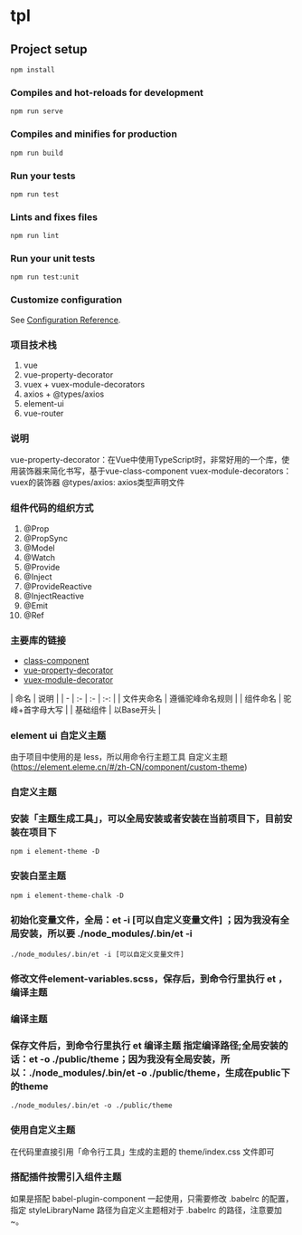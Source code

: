 # tpl

## Project setup
```
npm install
```

### Compiles and hot-reloads for development
```
npm run serve
```

### Compiles and minifies for production
```
npm run build
```

### Run your tests
```
npm run test
```

### Lints and fixes files
```
npm run lint
```

### Run your unit tests
```
npm run test:unit
```

### Customize configuration
See [Configuration Reference](https://cli.vuejs.org/config/).

### 项目技术栈
  1. vue
  2. vue-property-decorator  
  3. vuex + vuex-module-decorators
  4. axios + @types/axios
  5. element-ui
  6. vue-router
### 说明
   vue-property-decorator：在Vue中使用TypeScript时，非常好用的一个库，使用装饰器来简化书写，基于vue-class-component
   vuex-module-decorators： vuex的装饰器
   @types/axios: axios类型声明文件

### 组件代码的组织方式
  1. @Prop
  2. @PropSync
  3. @Model
  4. @Watch
  5. @Provide
  6. @Inject
  7. @ProvideReactive
  8. @InjectReactive
  9. @Emit
  10. @Ref


### 主要库的链接
  * [class-component](https://npm.im/capsid)
  * [vue-property-decorator](https://github.com/kaorun343/vue-property-decorator#readme)
  * [vuex-module-decorator](https://github.com/championswimmer/vuex-module-decorators)

| 命名 | 说明 |
| - | :- | :- | :-: |
| 文件夹命名 | 遵循驼峰命名规则 |
| 组件命名 | 驼峰+首字母大写 |
| 基础组件 | 以Base开头 |

### element ui 自定义主题
由于项目中使用的是 less，所以用命令行主题工具 自定义主题 (https://element.eleme.cn/#/zh-CN/component/custom-theme)

### 自定义主题
### 安装「主题生成工具」，可以全局安装或者安装在当前项目下，目前安装在项目下
```
npm i element-theme -D 
```
### 安装白垩主题
```
npm i element-theme-chalk -D
```

### 初始化变量文件，全局：et -i [可以自定义变量文件]  ；因为我没有全局安装，所以要 ./node_modules/.bin/et -i
```
./node_modules/.bin/et -i [可以自定义变量文件]    
```

### 修改文件element-variables.scss，保存后，到命令行里执行 et ，编译主题


### 编译主题
### 保存文件后，到命令行里执行 et 编译主题 指定编译路径;全局安装的话：et -o ./public/theme；因为我没有全局安装，所以：./node_modules/.bin/et -o ./public/theme，生成在public下的theme
```
./node_modules/.bin/et -o ./public/theme
```

###  使用自定义主题
在代码里直接引用「命令行工具」生成的主题的 theme/index.css 文件即可
### 搭配插件按需引入组件主题
如果是搭配 babel-plugin-component 一起使用，只需要修改 .babelrc 的配置，指定 styleLibraryName 路径为自定义主题相对于 .babelrc 的路径，注意要加 ~。